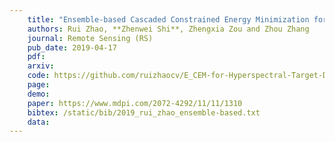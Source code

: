 ```yaml
---
    title: "Ensemble-based Cascaded Constrained Energy Minimization for Hyperspectral Target Detection"
    authors: Rui Zhao, **Zhenwei Shi**, Zhengxia Zou and Zhou Zhang
    journal: Remote Sensing (RS)
    pub_date: 2019-04-17
    pdf: 
    arxiv: 
    code: https://github.com/ruizhaocv/E_CEM-for-Hyperspectral-Target-Detection
    page: 
    demo: 
    paper: https://www.mdpi.com/2072-4292/11/11/1310
    bibtex: /static/bib/2019_rui_zhao_ensemble-based.txt
    data:
---
```

    
